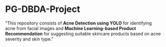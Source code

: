 # PG-DBDA-Project
"This repository consists of **Acne Detection using YOLO** for identifying acne from facial images and **Machine Learning-based Product Recommendation** for suggesting suitable skincare products based on acne severity and skin type."
